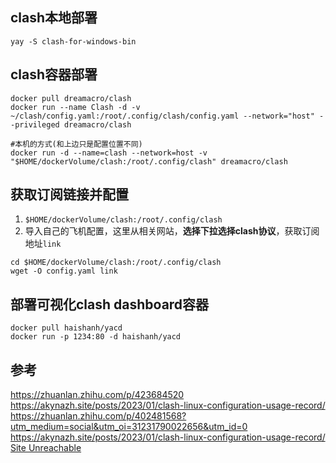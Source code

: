 ## clash本地部署
```shell
yay -S clash-for-windows-bin
```


## clash容器部署 
```shell
docker pull dreamacro/clash
docker run --name Clash -d -v ~/clash/config.yaml:/root/.config/clash/config.yaml --network="host" --privileged dreamacro/clash
```

```shell
#本机的方式(和上边只是配置位置不同)
docker run -d --name=clash --network=host -v "$HOME/dockerVolume/clash:/root/.config/clash" dreamacro/clash
```

## 获取订阅链接并配置
1. `$HOME/dockerVolume/clash:/root/.config/clash`
2. 导入自己的飞机配置，这里从相关网站，**选择下拉选择clash协议**，获取订阅地址`link`

```shell
cd $HOME/dockerVolume/clash:/root/.config/clash
wget -O config.yaml link
```

## 部署可视化clash dashboard容器
```shell
docker pull haishanh/yacd
docker run -p 1234:80 -d haishanh/yacd
```

## 参考
https://zhuanlan.zhihu.com/p/423684520
https://akynazh.site/posts/2023/01/clash-linux-configuration-usage-record/
https://zhuanlan.zhihu.com/p/402481568?utm_medium=social&utm_oi=31231790022656&utm_id=0
https://akynazh.site/posts/2023/01/clash-linux-configuration-usage-record/
[Site Unreachable](https://github.com/Dreamacro/clash/wiki/configuration#introduction)